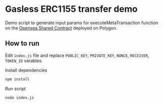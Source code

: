 # Gasless ERC1155 transfer demo
Demo script to generate input params for executeMetaTransaction function on the [Opensea Shared Contract](https://polygonscan.com/address/0x2953399124f0cbb46d2cbacd8a89cf0599974963) deployed on Polygon.

## How to run
Edit `index.js` file and replace `PUBLIC_KEY`, `PRIVATE_KEY`, `NONCE`, `RECEIVER`, `TOKEN_ID` varables.

Install dependencies
```bash
npm install
```

Run script
```
node index.js
```

